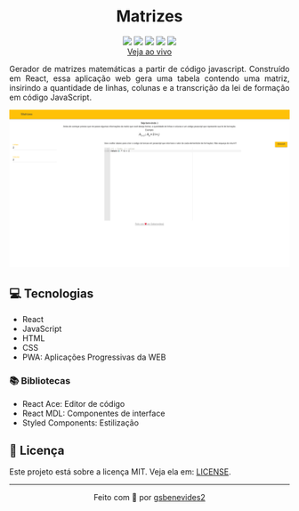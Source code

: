 <h1 align="center">Matrizes</h1>
<p align="center">
<img src="https://img.shields.io/badge/HTML-F7DF1E?style=for-the-badge&logo=html5&logoColor=black">
<img src="https://img.shields.io/badge/JavaScript-F7DF1E?style=for-the-badge&logo=javascript&logoColor=black">
<img src="https://img.shields.io/badge/CSS3-F7DF1E?style=for-the-badge&logo=css3&logoColor=black">
<img src="https://img.shields.io/badge/React-F7DF1E?style=for-the-badge&logo=react&logoColor=black">
<img src="https://img.shields.io/badge/PWA-F7DF1E?style=for-the-badge&logo=pwa&logoColor=black">
<br><a href="https://matrizes.gui.dev.br" target="_blank">Veja ao vivo</a>
</p>

<p align="justify">
Gerador de matrizes matemáticas a partir de código javascript. Construído em React, essa aplicação web gera uma tabela contendo uma matriz, insirindo a quantidade de linhas, colunas e a transcrição da lei de formação em código JavaScript.
</p>

<p align="center">
  <img src=".github/screenshot.png">
</p>

<h2>💻 Tecnologias</h2>
<ul>
    <li>React</li>
    <li>JavaScript</li>
    <li>HTML</li>
    <li>CSS</li>
    <li>PWA: Aplicações Progressivas da WEB</li>
</ul>
<h3>📚 Bibliotecas</h3>
<ul>
    <li>React Ace: Editor de código</li>
    <li>React MDL: Componentes de interface</li>
    <li>Styled Components: Estilização</li>
</ul>

<h2>📃 Licença</h2>
<p>Este projeto está sobre a licença MIT. Veja ela em: <a href="LICENSE">LICENSE</a>.</p>
<hr>
<p align="center">Feito com 💛 por <a href="https://gui.dev.br">gsbenevides2</a></p>


